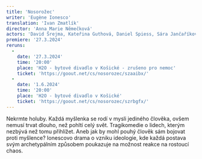 ```yaml
---
title: 'Nosorožec'
writer: 'Eugène Ionesco'
translation: 'Ivan Zmatlík'
director: 'Anna Marie Němečková'
actors: 'David Šrejma, Kateřina Guthová, Daniel Spiess, Sára Jančaříková, Štěpán Krafka, Taťána Felix Tschorn, Eliška Brejchová'
premiere: '27.3.2024'
reruns:
  -  
    date: '27.3.2024'
    time: '20:00'
    place: 'H2O - bytové divadlo v Košické - zrušeno pro nemoc'
    ticket: 'https://goout.net/cs/nosorozec/szaaibx/'
  -  
    date: '1.6.2024'
    time: '20:00'
    place: 'H2O - bytové divadlo v Košické'
    ticket: 'https://goout.net/cs/nosorozec/szrbgfx/' 
---
```

Nekrmte holuby.  Každá myšlenka se rodí v mysli jediného člověka, ovšem nemusí trvat dlouho, než pohltí celý svět. Tragikomedie o lidech, kterým nezbývá než tomu přihlížet. Aneb jak by mohl pouhý člověk sám bojovat proti myšlence?  Ionescovo drama o vzniku ideologie, kde každá postava svým archetypálním způsobem poukazuje na možnost reakce na rostoucí chaos.
